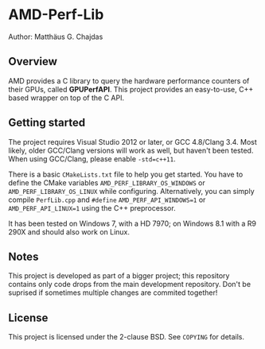 AMD-Perf-Lib
============

Author: Matthäus G. Chajdas

Overview
--------

AMD provides a C library to query the hardware performance counters of their GPUs, called **GPUPerfAPI**. This project provides an easy-to-use, C++ based wrapper on top of the C API.

Getting started
---------------

The project requires Visual Studio 2012 or later, or GCC 4.8/Clang 3.4. Most likely, older GCC/Clang versions will work as well, but haven't been tested. When using GCC/Clang, please enable ``-std=c++11``.

There is a basic ``CMakeLists.txt`` file to help you get started. You have to define the CMake variables ``AMD_PERF_LIBRARY_OS_WINDOWS`` or ``AMD_PERF_LIBRARY_OS_LINUX`` while configuring. Alternatively, you can simply compile ``PerfLib.cpp`` and ``#define`` ``AMD_PERF_API_WINDOWS=1`` or ``AMD_PERF_API_LINUX=1`` using the C++ preprocessor.

It has been tested on Windows 7, with a HD 7970; on Windows 8.1 with a R9 290X and should also work on Linux.

Notes
-----

This project is developed as part of a bigger project; this repository contains only code drops from the main development repository. Don't be suprised if sometimes multiple changes are commited together!

License
-------

This project is licensed under the 2-clause BSD. See ``COPYING`` for details.
